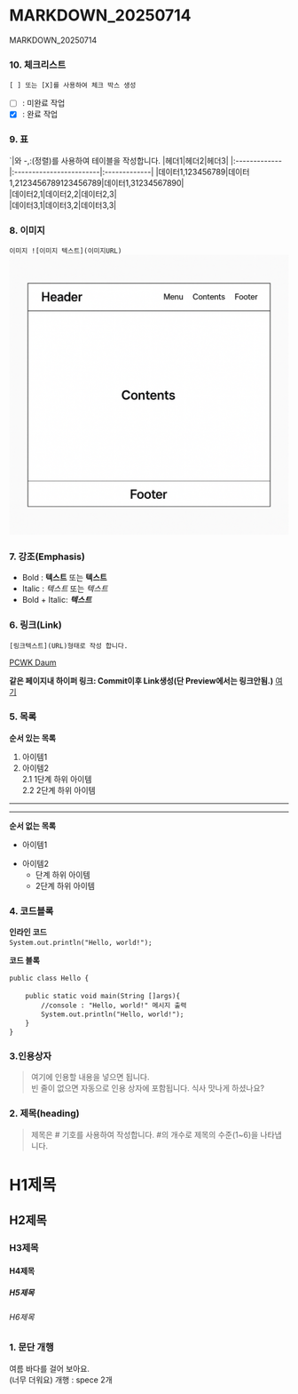 # MARKDOWN_20250714
MARKDOWN_20250714

### 10. 체크리스트
`[ ] 또는 [X]를 사용하여 체크 박스 생성`  
- [ ] : 미완료 작업
- [X] : 완료 작업

### 9. 표
`|와 -,:(정렬)를 사용하여 테이블을 작성합니다.
|헤더1|헤더2|헤더3|
|:-------------|:------------------------|:-------------|
|데이터1,123456789|데이터1,2123456789123456789|데이터1,31234567890|  
|데이터2,1|데이터2,2|데이터2,3|  
|데이터3,1|데이터3,2|데이터3,3|  


### 8. 이미지
`이미지 ![이미지 텍스트](이미지URL)`
![레이아웃](https://github.com/Hongsam00/MARKDOWN_20250714/blob/main/doc/layout.png)

### 7. 강조(Emphasis)
- Bold : **텍스트** 또는 __텍스트__
- Italic : *텍스트* 또는 _텍스트_
- Bold + Italic: ***텍스트***

### 6. 링크(Link)
`[링크텍스트](URL)형태로 작성 합니다.`  

[PCWK Daum](https://cafe.daum.net/pcwk)

**같은 페이지내 하이퍼 링크: Commit이후 Link생성(단 Preview에서는 링크안됨.)**
[여기](#3인용상자)

### 5. 목록
**순서 있는 목록**
1. 아이템1
2. 아이템2  
   2.1 1단계 하위 아이템  
   2.2 2단계 하위 아이템  
---
***
**순서 없는 목록**
- 아이템1
+ 아이템2
  - 단계 하위 아이템
  - 2단계 하위 아이템
    
### 4. 코드블록
**인라인 코드**  
`System.out.println("Hello, world!");`

**코드 블록**
```
public class Hello {

	public static void main(String []args){
		//console : "Hello, world!" 메시지 출력
		System.out.println("Hello, world!");
	}
}
```


### 3.인용상자
>여기에 인용할 내용을 넣으면 됩니다.  
>빈 줄이 없으면 자동으로 인용 상자에 포함됩니다.
식사 맛나게 하셨나요?

### 2. 제목(heading)
>제목은 # 기호를 사용하여 작성합니다. #의 개수로 제목의 수준(1~6)을 나타냅니다.
# H1제목
## H2제목
### H3제목
#### H4제목
##### H5제목
###### H6제목

### 1. 문단 개행
여름 바다를 걸어 보아요.  
(너무 더워요)
개행 : spece 2개
